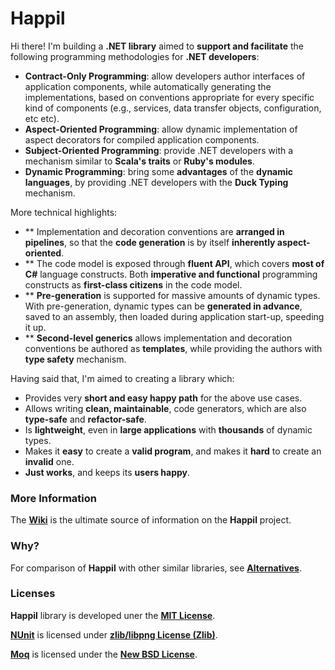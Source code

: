 Happil
======

Hi there! I'm building a **.NET library** aimed to **support and facilitate** the following programming methodologies for **.NET developers**:

* **Contract-Only Programming**: allow developers author interfaces of application components, while automatically generating the implementations, based on conventions appropriate for every specific kind of components (e.g., services, data transfer objects, configuration, etc etc).
* **Aspect-Oriented Programming**: allow dynamic implementation of aspect decorators for compiled application components. 
* **Subject-Oriented Programming**: provide .NET developers with a mechanism similar to **Scala's traits** or **Ruby's modules**. 
* **Dynamic Programming**: bring some **advantages** of the **dynamic languages**, by providing .NET developers with the **Duck Typing** mechanism.

More technical highlights:

* ** Implementation and decoration conventions are **arranged in pipelines**, so that the **code generation** is by itself **inherently aspect-oriented**.
* ** The code model is exposed through **fluent API**, which covers **most of C#** language constructs. Both **imperative and functional** programming constructs as **first-class citizens** in the code model.
* ** **Pre-generation** is supported for massive amounts of dynamic types. With pre-generation, dynamic types can be **generated in advance**, saved to an assembly, then loaded during application start-up, speeding it up.
* ** **Second-level generics** allows implementation and decoration conventions be authored as **templates**, while providing the authors with **type safety** mechanism.

Having said that, I'm aimed to creating a library which:

* Provides very **short and easy happy path** for the above use cases.
* Allows writing **clean, maintainable**, code generators, which are also **type-safe** and **refactor-safe**.
* Is **lightweight**, even in **large applications** with **thousands** of dynamic types.
* Makes it **easy** to create a **valid program**, and makes it **hard** to create an **invalid** one.
* **Just works**, and keeps its **users happy**.

### More Information

The [**Wiki**](https://github.com/felix-b/Happil/wiki) is the ultimate source of information on the **Happil** project.

### Why?

For comparison of **Happil** with other similar libraries, see [**Alternatives**](https://github.com/felix-b/Happil/wiki/Alternatives).

### Licenses

**Happil** library is developed uner the [**MIT License**](https://github.com/felix-b/Happil/blob/master/LICENSE). 

[**NUnit**](http://www.nunit.org/) is licensed under [**zlib/libpng License (Zlib)**](http://nunit.org/index.php?p=license&r=2.5.10).

[**Moq**](https://code.google.com/p/moq/) is licensed under the [**New BSD License**](http://opensource.org/licenses/BSD-3-Clause).
